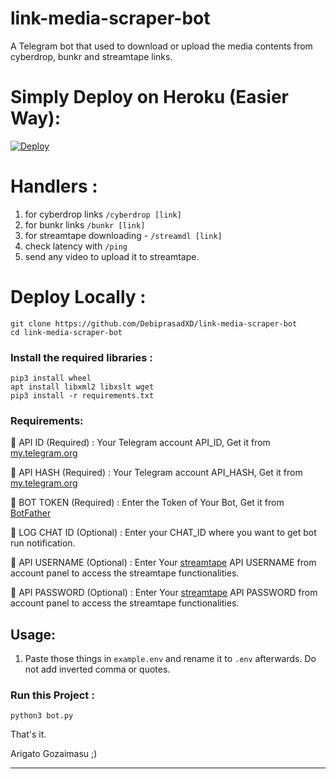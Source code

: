 # link-media-scraper-bot
A Telegram bot that used to download or upload the media contents from cyberdrop, bunkr and streamtape links.

# Simply Deploy on Heroku (Easier Way):

[![Deploy](https://www.herokucdn.com/deploy/button.svg)](https://heroku.com/deploy?template=https://github.com/DebiprasadXD/link-media-scraper-bot)
# Handlers :
 1. for cyberdrop links `/cyberdrop [link]`
 2. for bunkr links `/bunkr [link]`
 3. for streamtape downloading - `/streamdl [link]`
 4. check latency with `/ping`
 5. send any video to upload it to streamtape.

 # Deploy Locally :
 ```
 git clone https://github.com/DebiprasadXD/link-media-scraper-bot
 cd link-media-scraper-bot
 ```
 ### Install the required libraries :
 ```
 pip3 install wheel
 apt install libxml2 libxslt wget
 pip3 install -r requirements.txt
 ```
 ### Requirements:
 
 📌 API ID (Required) :
 Your Telegram account API_ID, Get it from [my.telegram.org](https://my.telegram.org)
 
 📌 API HASH (Required) :
 Your Telegram account API_HASH, Get it from [my.telegram.org](https://my.telegram.org)
 
 📌 BOT TOKEN (Required) :
 Enter the Token of Your Bot, Get it from [BotFather](https://t.me/BotFather)
 
 📌 LOG CHAT ID (Optional) :
 Enter your CHAT_ID where you want to get bot run notification.
 
 📌 API USERNAME (Optional) :
 Enter Your [streamtape](https://streamtape.com) API USERNAME from account panel to access the streamtape functionalities.
 
 📌 API PASSWORD (Optional) :
 Enter Your [streamtape](https://streamtape.com) API PASSWORD from account panel to access the streamtape functionalities.

 ## Usage: 
 1. Paste those things in `example.env` and rename it to `.env` afterwards. Do not add inverted comma or quotes.
 
 ### Run this Project :
```
python3 bot.py
```

That's it.

Arigato Gozaimasu ;)
_ _ _
